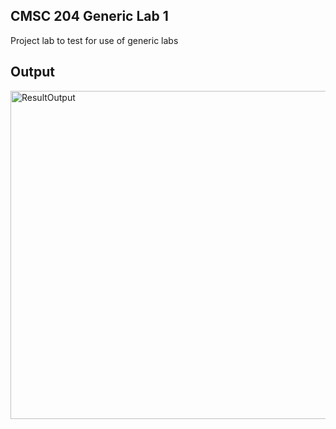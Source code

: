 ## CMSC 204 Generic Lab 1
Project lab to test for use of generic labs

## Output

<img width="525" alt="ResultOutput" src="https://user-images.githubusercontent.com/75389946/133317719-3a253291-0a18-487d-8444-eeb0ed102df4.png">

